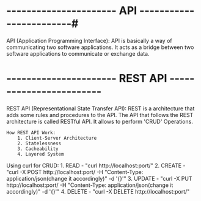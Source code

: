 # ---------------------- API ------------------------# 
API (Application Programming Interface):
    API is basically a way of communicating two software applications. 
    It acts as a bridge between two software applications to communicate or exchange data.

# ---------------------- REST API ------------------------ #
REST API (Representational State Transfer API):
    REST is a architecture that adds some rules and procedures to the API.
    The API that follows the REST architecture is called RESTful API. 
    It allows to perform 'CRUD' Operations.

    How REST API Work:
        1. Client-Server Architecture
        2. Statelessness
        3. Cacheability
        4. Layered System

Using curl for CRUD:
    1. READ   - "curl http://localhost:port/<resource>" 
    2. CREATE - "curl -X POST http://localhost:port/<resource> -H "Content-Type: application/json(change it accordingly)" -d '{<data>}'"
    3. UPDATE - "curl -X PUT http://localhost:port/<resource> -H "Content-Type: application/json(change it accordingly)" -d '{<data>}'"
    4. DELETE - "curl -X DELETE http://localhost:port/<resource>" 